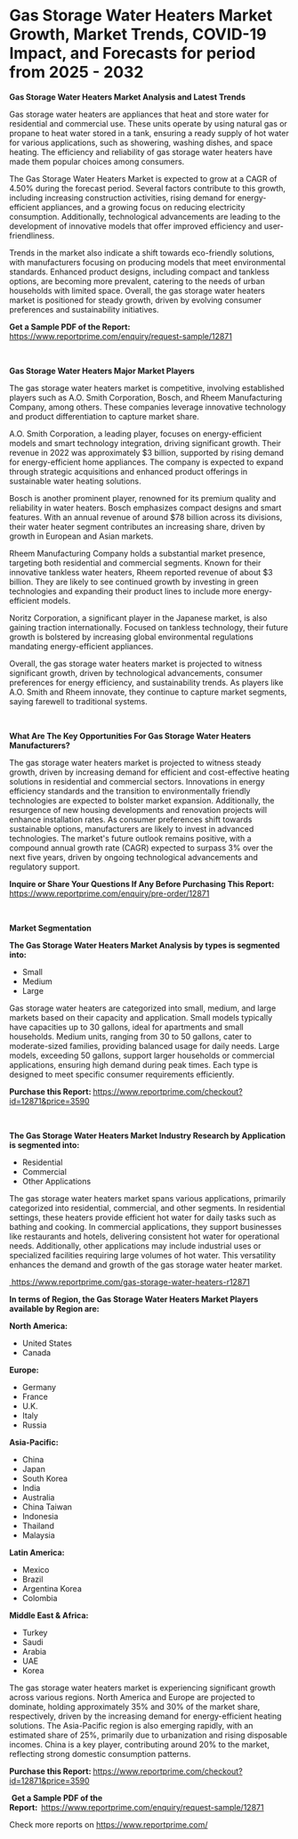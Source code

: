 <p><h1>Gas Storage Water Heaters Market Growth, Market Trends, COVID-19 Impact, and Forecasts for period from 2025 - 2032</h1></p><p><strong>Gas Storage Water Heaters Market Analysis and Latest Trends</strong></p>
<p><p>Gas storage water heaters are appliances that heat and store water for residential and commercial use. These units operate by using natural gas or propane to heat water stored in a tank, ensuring a ready supply of hot water for various applications, such as showering, washing dishes, and space heating. The efficiency and reliability of gas storage water heaters have made them popular choices among consumers.</p><p>The Gas Storage Water Heaters Market is expected to grow at a CAGR of 4.50% during the forecast period. Several factors contribute to this growth, including increasing construction activities, rising demand for energy-efficient appliances, and a growing focus on reducing electricity consumption. Additionally, technological advancements are leading to the development of innovative models that offer improved efficiency and user-friendliness. </p><p>Trends in the market also indicate a shift towards eco-friendly solutions, with manufacturers focusing on producing models that meet environmental standards. Enhanced product designs, including compact and tankless options, are becoming more prevalent, catering to the needs of urban households with limited space. Overall, the gas storage water heaters market is positioned for steady growth, driven by evolving consumer preferences and sustainability initiatives.</p></p>
<p><strong>Get a Sample PDF of the Report:&nbsp;</strong> <a href="https://www.reportprime.com/enquiry/request-sample/12871?utm_campaign=2518&utm_medium=2&utm_source=Github&utm_content=ia&utm_term=19032025&utm_id=gas-storage-water-heaters">https://www.reportprime.com/enquiry/request-sample/12871</a></p>
<p>&nbsp;</p>
<p><strong>Gas Storage Water Heaters Major Market Players</strong></p>
<p><p>The gas storage water heaters market is competitive, involving established players such as A.O. Smith Corporation, Bosch, and Rheem Manufacturing Company, among others. These companies leverage innovative technology and product differentiation to capture market share. </p><p>A.O. Smith Corporation, a leading player, focuses on energy-efficient models and smart technology integration, driving significant growth. Their revenue in 2022 was approximately $3 billion, supported by rising demand for energy-efficient home appliances. The company is expected to expand through strategic acquisitions and enhanced product offerings in sustainable water heating solutions.</p><p>Bosch is another prominent player, renowned for its premium quality and reliability in water heaters. Bosch emphasizes compact designs and smart features. With an annual revenue of around $78 billion across its divisions, their water heater segment contributes an increasing share, driven by growth in European and Asian markets.</p><p>Rheem Manufacturing Company holds a substantial market presence, targeting both residential and commercial segments. Known for their innovative tankless water heaters, Rheem reported revenue of about $3 billion. They are likely to see continued growth by investing in green technologies and expanding their product lines to include more energy-efficient models.</p><p>Noritz Corporation, a significant player in the Japanese market, is also gaining traction internationally. Focused on tankless technology, their future growth is bolstered by increasing global environmental regulations mandating energy-efficient appliances.</p><p>Overall, the gas storage water heaters market is projected to witness significant growth, driven by technological advancements, consumer preferences for energy efficiency, and sustainability trends. As players like A.O. Smith and Rheem innovate, they continue to capture market segments, saying farewell to traditional systems.</p></p>
<p>&nbsp;</p>
<p><strong>What Are The Key Opportunities For Gas Storage Water Heaters Manufacturers?</strong></p>
<p><p>The gas storage water heaters market is projected to witness steady growth, driven by increasing demand for efficient and cost-effective heating solutions in residential and commercial sectors. Innovations in energy efficiency standards and the transition to environmentally friendly technologies are expected to bolster market expansion. Additionally, the resurgence of new housing developments and renovation projects will enhance installation rates. As consumer preferences shift towards sustainable options, manufacturers are likely to invest in advanced technologies. The market's future outlook remains positive, with a compound annual growth rate (CAGR) expected to surpass 3% over the next five years, driven by ongoing technological advancements and regulatory support.</p></p>
<p><strong>Inquire or Share Your Questions If Any Before Purchasing This Report:</strong> <a href="https://www.reportprime.com/enquiry/pre-order/12871?utm_campaign=2518&utm_medium=2&utm_source=Github&utm_content=ia&utm_term=19032025&utm_id=gas-storage-water-heaters">https://www.reportprime.com/enquiry/pre-order/12871</a></p>
<p>&nbsp;</p>
<p><strong>Market Segmentation</strong></p>
<p><strong>The Gas Storage Water Heaters Market Analysis by types is segmented into:</strong></p>
<p><ul><li>Small</li><li>Medium</li><li>Large</li></ul></p>
<p><p>Gas storage water heaters are categorized into small, medium, and large markets based on their capacity and application. Small models typically have capacities up to 30 gallons, ideal for apartments and small households. Medium units, ranging from 30 to 50 gallons, cater to moderate-sized families, providing balanced usage for daily needs. Large models, exceeding 50 gallons, support larger households or commercial applications, ensuring high demand during peak times. Each type is designed to meet specific consumer requirements efficiently.</p></p>
<p><strong>Purchase this Report:&nbsp;</strong><a href="https://www.reportprime.com/checkout?id=12871&price=3590&utm_campaign=2518&utm_medium=2&utm_source=Github&utm_content=ia&utm_term=19032025&utm_id=gas-storage-water-heaters">https://www.reportprime.com/checkout?id=12871&price=3590</a></p>
<p>&nbsp;</p>
<p><strong>The Gas Storage Water Heaters Market Industry Research by Application is segmented into:</strong></p>
<p><ul><li>Residential</li><li>Commercial</li><li>Other Applications</li></ul></p>
<p><p>The gas storage water heaters market spans various applications, primarily categorized into residential, commercial, and other segments. In residential settings, these heaters provide efficient hot water for daily tasks such as bathing and cooking. In commercial applications, they support businesses like restaurants and hotels, delivering consistent hot water for operational needs. Additionally, other applications may include industrial uses or specialized facilities requiring large volumes of hot water. This versatility enhances the demand and growth of the gas storage water heater market.</p></p>
<p><a href="https://www.reportprime.com/gas-storage-water-heaters-r12871?utm_campaign=2518&utm_medium=2&utm_source=Github&utm_content=ia&utm_term=19032025&utm_id=gas-storage-water-heaters">&nbsp;https://www.reportprime.com/gas-storage-water-heaters-r12871</a></p>
<p><strong>In terms of Region, the Gas Storage Water Heaters Market Players available by Region are:</strong></p>
<p>
    <p> <strong> North America: </strong>
        <ul>
            <li>United States</li>
            <li>Canada</li>
        </ul>
        </p> 
    <p> <strong> Europe: </strong>
        <ul>
            <li>Germany</li>
            <li>France</li>
            <li>U.K.</li>
            <li>Italy</li>
            <li>Russia</li>
        </ul>
        </p> 
    <p> <strong> Asia-Pacific: </strong>
        <ul>
            <li>China</li>
            <li>Japan</li>
            <li>South Korea</li>
            <li>India</li>
            <li>Australia</li>
            <li>China Taiwan</li>
            <li>Indonesia</li>
            <li>Thailand</li>
            <li>Malaysia</li>
        </ul>
        </p> 
    <p> <strong> Latin America: </strong>
        <ul>
            <li>Mexico</li>
            <li>Brazil</li>
            <li>Argentina Korea</li>
            <li>Colombia</li>
        </ul>
        </p> 
    <p> <strong> Middle East & Africa: </strong>
        <ul>
            <li>Turkey</li>
            <li>Saudi</li>
            <li>Arabia</li>
            <li>UAE</li>
            <li>Korea</li>
        </ul>
    </p>
    </p>
<p><p>The gas storage water heaters market is experiencing significant growth across various regions. North America and Europe are projected to dominate, holding approximately 35% and 30% of the market share, respectively, driven by the increasing demand for energy-efficient heating solutions. The Asia-Pacific region is also emerging rapidly, with an estimated share of 25%, primarily due to urbanization and rising disposable incomes. China is a key player, contributing around 20% to the market, reflecting strong domestic consumption patterns.</p></p>
<p><strong>Purchase this Report: </strong><a href="https://www.reportprime.com/checkout?id=12871&price=3590&utm_campaign=2518&utm_medium=2&utm_source=Github&utm_content=ia&utm_term=19032025&utm_id=gas-storage-water-heaters">https://www.reportprime.com/checkout?id=12871&price=3590</a></p>
<p>&nbsp;<strong>Get a Sample PDF of the Report:&nbsp;&nbsp;</strong><a href="https://www.reportprime.com/enquiry/request-sample/12871?utm_campaign=2518&utm_medium=2&utm_source=Github&utm_content=ia&utm_term=19032025&utm_id=gas-storage-water-heaters">https://www.reportprime.com/enquiry/request-sample/12871</a></p>
<p><strong></strong></p>
<p>Check more reports on <a href="https://www.reportprime.com/?utm_campaign=2518&utm_medium=2&utm_source=Github&utm_content=ia&utm_term=19032025&utm_id=gas-storage-water-heaters">https://www.reportprime.com/</a></p>